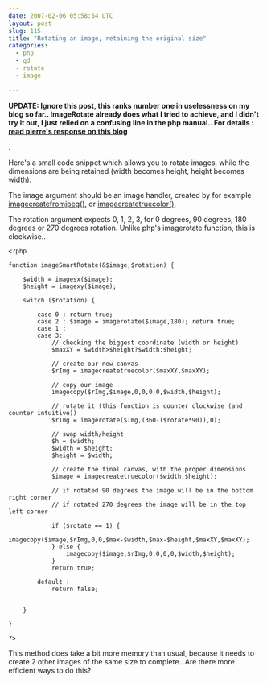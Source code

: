 ```yaml
---
date: 2007-02-06 05:58:54 UTC
layout: post
slug: 115
title: "Rotating an image, retaining the original size"
categories:
  - php
  - gd
  - rotate
  - image

---
```

<p><b>UPDATE: Ignore this post, this ranks number one in uselessness on my blog so far.. ImageRotate already does what I tried to achieve, and I didn't try it out, I just relied on a confusing line in the php manual.. For details : <a href="http://blog.thepimp.net/archives/imagerotate,-little-confusions-in-the-manual-damned,-I-cannot-say-RTFM!.html">read pierre's response on this blog</a></b></p>.

<p>Here's a small code snippet which allows you to rotate images, while the dimensions are being retained (width becomes height, height becomes width).</p>

<p>The image argument should be an image handler, created by for example <a href="http://ca3.php.net/manual/en/function.imagecreatefromjpeg.php">imagecreatefromjpeg()</a>, or <a href="http://ca3.php.net/manual/en/function.imagecreatetruecolor.php">imagecreatetruecolor()</a>.</p>

<p>The rotation argument expects 0, 1, 2, 3, for 0 degrees, 90 degrees, 180 degrees or 270 degrees rotation. Unlike php's imagerotate function, this is clockwise..</p>

```
<?php

function imageSmartRotate(&$image,$rotation) {

    $width = imagesx($image);
    $height = imagexy($image);

    switch ($rotation) {

        case 0 : return true;
        case 2 : $image = imagerotate($image,180); return true;
        case 1 :
        case 3:
            // checking the biggest coordinate (width or height)
            $maxXY = $width>$height?$width:$height;

            // create our new canvas
            $rImg = imagecreatetruecolor($maxXY,$maxXY);

            // copy our image
            imagecopy($rImg,$image,0,0,0,0,$width,$height);

            // rotate it (this function is counter clockwise (and counter intuitive))
            $rImg = imagerotate($Img,(360-($rotate*90)),0);

            // swap width/height
            $h = $width;
            $width = $height;
            $height = $width;

            // create the final canvas, with the proper dimensions
            $image = imagecreatetruecolor($width,$height);

            // if rotated 90 degrees the image will be in the bottom right corner
            // if rotated 270 degrees the image will be in the top left corner

            if ($rotate == 1) {
                imagecopy($image,$rImg,0,0,$max-$width,$max-$height,$maxXY,$maxXY);
            } else {
                imagecopy($image,$rImg,0,0,0,0,$width,$height);
            }
            return true;

        default :
            return false;


    }

}

?>
```

<p>This method does take a bit more memory than usual, because it needs to create 2 other images of the same size to complete.. Are there more efficient ways to do this?</p>